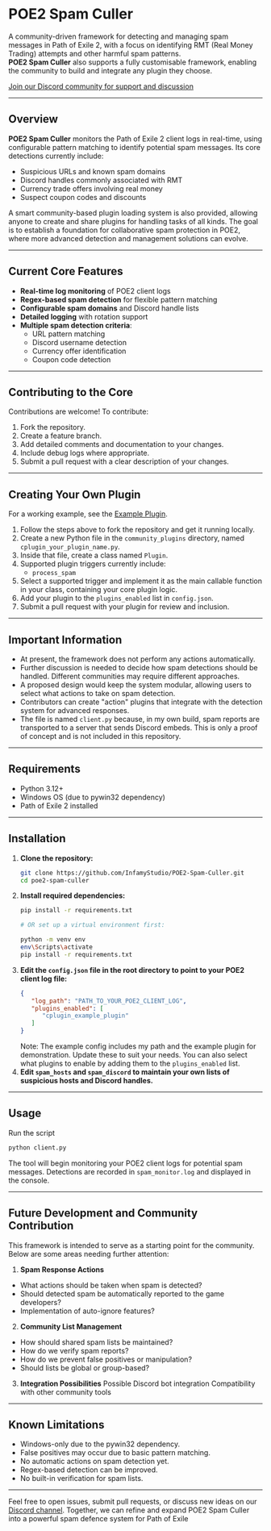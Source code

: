 # POE2 Spam Culler

A community-driven framework for detecting and managing spam messages in Path of Exile 2, with a focus on identifying RMT (Real Money Trading) attempts and other harmful spam patterns.  
**POE2 Spam Culler** also supports a fully customisable framework, enabling the community to build and integrate any plugin they choose.

[Join our Discord community for support and discussion](https://discord.gg/VDdrpSVpSx)

---

## Overview

**POE2 Spam Culler** monitors the Path of Exile 2 client logs in real-time, using configurable pattern matching to identify potential spam messages. Its core detections currently include:

- Suspicious URLs and known spam domains  
- Discord handles commonly associated with RMT  
- Currency trade offers involving real money  
- Suspect coupon codes and discounts  

A smart community-based plugin loading system is also provided, allowing anyone to create and share plugins for handling tasks of all kinds. The goal is to establish a foundation for collaborative spam protection in POE2, where more advanced detection and management solutions can evolve.

---

## Current Core Features

- **Real-time log monitoring** of POE2 client logs  
- **Regex-based spam detection** for flexible pattern matching  
- **Configurable spam domains** and Discord handle lists  
- **Detailed logging** with rotation support  
- **Multiple spam detection criteria**:
  - URL pattern matching  
  - Discord username detection  
  - Currency offer identification  
  - Coupon code detection  

---

## Contributing to the Core

Contributions are welcome! To contribute:

1. Fork the repository.  
2. Create a feature branch.  
3. Add detailed comments and documentation to your changes.  
4. Include debug logs where appropriate.  
5. Submit a pull request with a clear description of your changes.

---

## Creating Your Own Plugin

For a working example, see the [Example Plugin](https://github.com/InfamyStudio/POE2-Spam-Culler/blob/main/community_plugins/cplugin_example_plugin.py).

1. Follow the steps above to fork the repository and get it running locally.  
2. Create a new Python file in the `community_plugins` directory, named `cplugin_your_plugin_name.py`.  
3. Inside that file, create a class named `Plugin`.  
4. Supported plugin triggers currently include:
   - `process_spam`  
5. Select a supported trigger and implement it as the main callable function in your class, containing your core plugin logic.  
6. Add your plugin to the `plugins_enabled` list in `config.json`.  
7. Submit a pull request with your plugin for review and inclusion.

---

## Important Information

- At present, the framework does not perform any actions automatically.  
- Further discussion is needed to decide how spam detections should be handled. Different communities may require different approaches.  
- A proposed design would keep the system modular, allowing users to select what actions to take on spam detection.  
- Contributors can create "action" plugins that integrate with the detection system for advanced responses.  
- The file is named `client.py` because, in my own build, spam reports are transported to a server that sends Discord embeds. This is only a proof of concept and is not included in this repository.

---

## Requirements

- Python 3.12+  
- Windows OS (due to pywin32 dependency)  
- Path of Exile 2 installed  

---

## Installation

1. **Clone the repository:**
   ```bash
   git clone https://github.com/InfamyStudio/POE2-Spam-Culler.git
   cd poe2-spam-culler
   ```
2. **Install required dependencies:**
   ```bash
   pip install -r requirements.txt

   # OR set up a virtual environment first:

   python -m venv env
   env\Scripts\activate
   pip install -r requirements.txt
   ```
3. **Edit the ```config.json``` file in the root directory to point to your POE2 client log file:**
   ```json
   {
      "log_path": "PATH_TO_YOUR_POE2_CLIENT_LOG",
      "plugins_enabled": [
         "cplugin_example_plugin"
      ]
   }
   ```
   Note: The example config includes my path and the example plugin for demonstration. Update these to suit your needs.
   You can also select what plugins to enable by adding them to the `plugins_enabled` list.
4. **Edit ```spam_hosts``` and ```spam_discord``` to maintain your own lists of suspicious hosts and Discord handles.**

---

## Usage
Run the script
   ```bash
   python client.py
   ```
The tool will begin monitoring your POE2 client logs for potential spam messages. Detections are recorded in ```spam_monitor.log``` and displayed in the console.

---

## Future Development and Community Contribution
This framework is intended to serve as a starting point for the community. Below are some areas needing further attention:
1. **Spam Response Actions**
- What actions should be taken when spam is detected?
- Should detected spam be automatically reported to the game developers?
- Implementation of auto-ignore features?
2. **Community List Management**
- How should shared spam lists be maintained?
- How do we verify spam reports?
- How do we prevent false positives or manipulation?
- Should lists be global or group-based?
3. **Integration Possibilities**
Possible Discord bot integration
Compatibility with other community tools

---

## Known Limitations
- Windows-only due to the pywin32 dependency.
- False positives may occur due to basic pattern matching.
- No automatic actions on spam detection yet.
- Regex-based detection can be improved.
- No built-in verification for spam lists.

---
Feel free to open issues, submit pull requests, or discuss new ideas on our [Discord channel](https://discord.gg/VDdrpSVpSx). Together, we can refine and expand POE2 Spam Culler into a powerful spam defence system for Path of Exile
